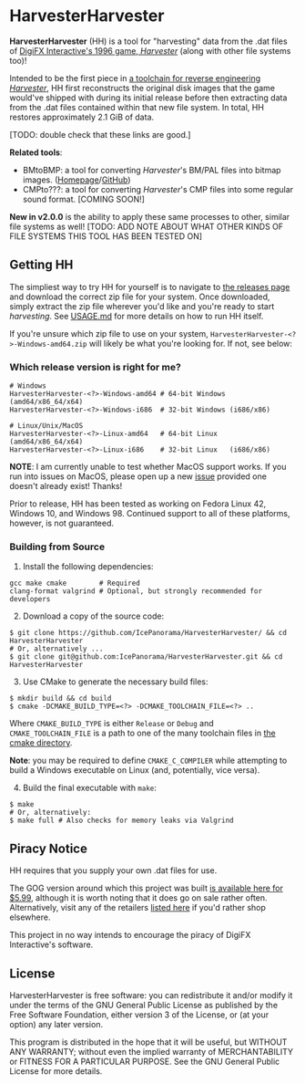 # HarvesterHarvester

**HarvesterHarvester** (HH) is a tool for "harvesting" data from the .dat files of [DigiFX Interactive's 1996 game, *Harvester*](https://en.wikipedia.org/wiki/Harvester_(video_game)) (along with other file systems too)!

Intended to be the first piece in [a toolchain for reverse engineering *Harvester*](https://segfaulteddreams.neocities.org/projects/openharvester/), HH first reconstructs the original disk images that the game would've shipped with during its initial release before then extracting data from the .dat files contained within that new file system. In total, HH restores approximately 2.1 GiB of data.

\[TODO: double check that these links are good.\]

**Related tools**:

+ BMtoBMP: a tool for converting *Harvester*'s BM/PAL files into bitmap images. ([Homepage](https://segfaulteddreams.neocities.org/projects/bmtobmp/)/[GitHub](https://github.com/IcePanorama/BMtoBMP))
+ CMPto???: a tool for converting *Harvester*'s CMP files into some regular sound format. \[COMING SOON!\]

**New in v2.0.0** is the ability to apply these same processes to other, similar file systems as well! \[TODO: ADD NOTE ABOUT WHAT OTHER KINDS OF FILE SYSTEMS THIS TOOL HAS BEEN TESTED ON]

## Getting HH

The simpliest way to try HH for yourself is to navigate to [the releases page](https://github.com/IcePanorama/HarvesterHarvester/releases/latest) and download the correct zip file for your system. Once downloaded, simply extract the zip file wherever you'd like and you're ready to start *harvesting*. See [USAGE.md](.github/USAGE.md) for more details on how to run HH itself.

If you're unsure which zip file to use on your system, `HarvesterHarvester-<?>-Windows-amd64.zip` will likely be what you're looking for. If not, see below:

### Which release version is right for me?

```
# Windows
HarvesterHarvester-<?>-Windows-amd64 # 64-bit Windows (amd64/x86_64/x64)
HarvesterHarvester-<?>-Windows-i686  # 32-bit Windows (i686/x86)

# Linux/Unix/MacOS
HarvesterHarvester-<?>-Linux-amd64   # 64-bit Linux   (amd64/x86_64/x64)
HarvesterHarvester-<?>-Linux-i686    # 32-bit Linux   (i686/x86)
```

**NOTE**: I am currently unable to test whether MacOS support works. If you run into issues on MacOS, please open up a new [issue](https://github.com/IcePanorama/HarvesterHarvester/issues) provided one doesn't already exist! Thanks!

Prior to release, HH has been tested as working on Fedora Linux 42, Windows 10, and Windows 98. Continued support to all of these platforms, however, is not guaranteed.

### Building from Source

1. Install the following dependencies:

```
gcc make cmake        # Required
clang-format valgrind # Optional, but strongly recommended for developers
```

2. Download a copy of the source code:

```
$ git clone https://github.com/IcePanorama/HarvesterHarvester/ && cd HarvesterHarvester
# Or, alternatively ...
$ git clone git@github.com:IcePanorama/HarvesterHarvester.git && cd HarvesterHarvester
```

3. Use CMake to generate the necessary build files:

```
$ mkdir build && cd build
$ cmake -DCMAKE_BUILD_TYPE=<?> -DCMAKE_TOOLCHAIN_FILE=<?> ..
```

Where `CMAKE_BUILD_TYPE` is either `Release` or `Debug` and `CMAKE_TOOLCHAIN_FILE` is a path to one of the many toolchain files in [the cmake directory](./.cmake).

**Note**: you may be required to define `CMAKE_C_COMPILER` while attempting to build a Windows executable on Linux (and, potentially, vice versa).

4. Build the final executable with `make`:

```
$ make
# Or, alternatively:
$ make full # Also checks for memory leaks via Valgrind
```

## Piracy Notice

HH requires that you supply your own .dat files for use.

The GOG version around which this project was built [is available here for $5.99](https://www.gog.com/en/game/harvester), although it is worth noting that it does go on sale rather often. Alternatively, visit any of the retailers [listed here](https://isthereanydeal.com/game/harvester/info/) if you'd rather shop elsewhere.

This project in no way intends to encourage the piracy of DigiFX Interactive's software.

## License

HarvesterHarvester is free software: you can redistribute it and/or modify it under the terms of the GNU General Public License as published by the Free Software Foundation, either version 3 of the License, or (at your option) any later version.

This program is distributed in the hope that it will be useful, but WITHOUT ANY WARRANTY; without even the implied warranty of MERCHANTABILITY or FITNESS FOR A PARTICULAR PURPOSE.  See the GNU General Public License for more details.

